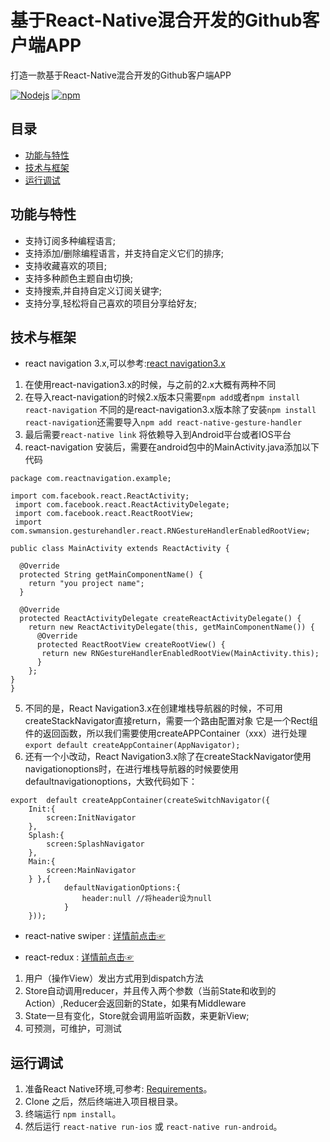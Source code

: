 # 基于React-Native混合开发的Github客户端APP
打造一款基于React-Native混合开发的Github客户端APP

[![Nodejs](https://img.shields.io/badge/Download-v1.0.3-ff69b4.svg)](https://nodejs.org/en/download/)
[![npm](https://img.shields.io/badge/PRs-Welcome-brightgreen.svg)](https://www.npmjs.com/package/npm)


## 目录

* [功能与特性](#功能与特性)
* [技术与框架](#技术与框架)
* [运行调试](#运行调试)


## 功能与特性

* 支持订阅多种编程语言;
* 支持添加/删除编程语言，并支持自定义它们的排序;
* 支持收藏喜欢的项目;
* 支持多种颜色主题自由切换;
* 支持搜索,并自持自定义订阅关键字;
* 支持分享,轻松将自己喜欢的项目分享给好友;

## 技术与框架

* react navigation 3.x,可以参考:[react navigation3.x](https://reactnavigation.org/docs/en/hello-react-navigation.html)
1. 在使用react-navigation3.x的时候，与之前的2.x大概有两种不同
2.  在导入react-navigation的时候2.x版本只需要`npm add`或者`npm install react-navigation`
      不同的是react-navigation3.x版本除了安装`npm install react-navigation`还需要导入`npm add react-native-gesture-handler`
3. 最后需要`react-native link` 将依赖导入到Android平台或者IOS平台
4.  react-navigation 安装后，需要在android包中的MainActivity.java添加以下代码
```
package com.reactnavigation.example;

import com.facebook.react.ReactActivity;
 import com.facebook.react.ReactActivityDelegate;
 import com.facebook.react.ReactRootView;
 import com.swmansion.gesturehandler.react.RNGestureHandlerEnabledRootView;

public class MainActivity extends ReactActivity {

  @Override
  protected String getMainComponentName() {
    return "you project name";
  }

  @Override
  protected ReactActivityDelegate createReactActivityDelegate() {
    return new ReactActivityDelegate(this, getMainComponentName()) {
      @Override
      protected ReactRootView createRootView() {
       return new RNGestureHandlerEnabledRootView(MainActivity.this);
      }
    };
}
}
```
5.  不同的是，React Navigation3.x在创建堆栈导航器的时候，不可用createStackNavigator直接return，需要一个路由配置对象
它是一个Rect组件的返回函数，所以我们需要使用createAPPContainer（xxx）进行处理
`export default createAppContainer(AppNavigator);`
4. 还有一个小改动，React Navigation3.x除了在createStackNavigator使用navigationoptions时，在进行堆栈导航器的时候要使用defaultnavigationoptions，大致代码如下：
```
export  default createAppContainer(createSwitchNavigator({
    Init:{
        screen:InitNavigator
    },
    Splash:{
        screen:SplashNavigator
    },
    Main:{
        screen:MainNavigator
    } },{
            defaultNavigationOptions:{
                header:null //将header设为null
            }
    }));
```
* react-native swiper : [详情前点击☞](https://github.com/leecade/react-native-swiper)

* react-redux : [详情前点击☞](https://react-redux.js.org/)
1. 用户（操作View）发出方式用到dispatch方法
2. Store自动调用reducer，并且传入两个参数（当前State和收到的Action）,Reducer会返回新的State，如果有Middleware
3. State一旦有变化，Store就会调用监听函数，来更新View;
4. 可预测，可维护，可测试


##  运行调试

1. 准备React Native环境,可参考: [Requirements](https://facebook.github.io/react-native/docs/getting-started.html#requirements)。
2. Clone 之后，然后终端进入项目根目录。
3. 终端运行 `npm install`。
4. 然后运行 `react-native run-ios` 或 `react-native run-android`。
